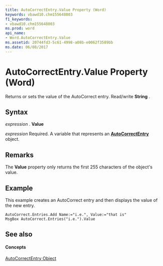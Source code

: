 ```yaml
---
title: AutoCorrectEntry.Value Property (Word)
keywords: vbawd10.chm155648003
f1_keywords:
- vbawd10.chm155648003
ms.prod: word
api_name:
- Word.AutoCorrectEntry.Value
ms.assetid: 20744fd3-5c61-4998-a08b-e0062f3589bb
ms.date: 06/08/2017
---
```



# AutoCorrectEntry.Value Property (Word)

Returns or sets the value of the AutoCorrect entry. Read/write  **String** .


## Syntax

 _expression_ . **Value**

 _expression_ Required. A variable that represents an **[AutoCorrectEntry](Word.AutoCorrectEntry.md)** object.


## Remarks

The  **Value** property only returns the first 255 characters of the object's value.


## Example

This example creates an AutoCorrect entry and then displays the value of the new entry.


```
AutoCorrect.Entries.Add Name:="i.e.", Value:="that is" 
MsgBox AutoCorrect.Entries("i.e.").Value
```


## See also


#### Concepts


[AutoCorrectEntry Object](Word.AutoCorrectEntry.md)

